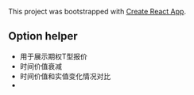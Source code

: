 This project was bootstrapped with [Create React App](https://github.com/facebook/create-react-app).

## Option helper

* 用于展示期权T型报价
* 时间价值衰减
* 时间价值和实值变化情况对比
* 

